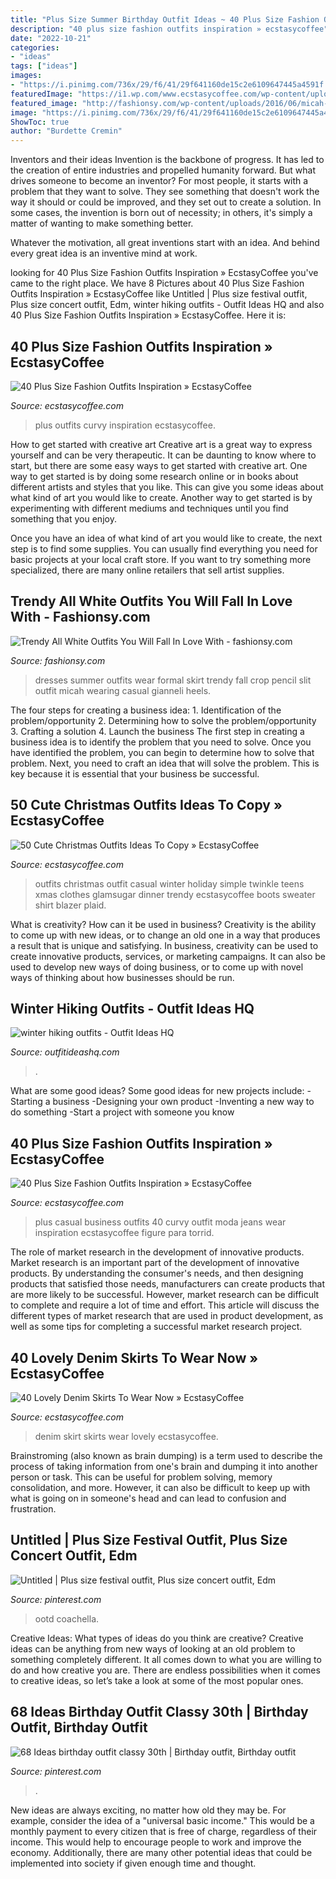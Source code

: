 ```yaml
---
title: "Plus Size Summer Birthday Outfit Ideas ~ 40 Plus Size Fashion Outfits Inspiration » Ecstasycoffee"
description: "40 plus size fashion outfits inspiration » ecstasycoffee"
date: "2022-10-21"
categories:
- "ideas"
tags: ["ideas"]
images:
- "https://i.pinimg.com/736x/29/f6/41/29f641160de15c2e6109647445a4591f.jpg"
featuredImage: "https://i1.wp.com/www.ecstasycoffee.com/wp-content/uploads/2016/10/Cute-Christmas-outfits-5.jpg"
featured_image: "http://fashionsy.com/wp-content/uploads/2016/06/micah-all-white.jpg"
image: "https://i.pinimg.com/736x/29/f6/41/29f641160de15c2e6109647445a4591f.jpg"
ShowToc: true
author: "Burdette Cremin"
---
```



Inventors and their ideas
Invention is the backbone of progress. It has led to the creation of entire industries and propelled humanity forward. But what drives someone to become an inventor?
For most people, it starts with a problem that they want to solve. They see something that doesn't work the way it should or could be improved, and they set out to create a solution. In some cases, the invention is born out of necessity; in others, it's simply a matter of wanting to make something better.

Whatever the motivation, all great inventions start with an idea. And behind every great idea is an inventive mind at work.

	

		
looking for 40 Plus Size Fashion Outfits Inspiration » EcstasyCoffee you've came to the right place. We have 8 Pictures about 40 Plus Size Fashion Outfits Inspiration » EcstasyCoffee like Untitled | Plus size festival outfit, Plus size concert outfit, Edm, winter hiking outfits - Outfit Ideas HQ and also 40 Plus Size Fashion Outfits Inspiration » EcstasyCoffee. Here it is:
		
    
## 40 Plus Size Fashion Outfits Inspiration » EcstasyCoffee

<img loading=lazy src="https://i0.wp.com/www.ecstasycoffee.com/wp-content/uploads/2016/10/Curvy-Women-Fashion-Outfits-43.jpg" onerror="this.onerror=null;this.src='https://tse4.mm.bing.net/th?id=OIP.IaTPIcDggOyA05tXbHw_sQHaLk&amp;pid=15.1';" alt="40 Plus Size Fashion Outfits Inspiration » EcstasyCoffee">

_Source: ecstasycoffee.com_

>plus outfits curvy inspiration ecstasycoffee. 

	

How to get started with creative art
Creative art is a great way to express yourself and can be very therapeutic. It can be daunting to know where to start, but there are some easy ways to get started with creative art.
One way to get started is by doing some research online or in books about different artists and styles that you like. This can give you some ideas about what kind of art you would like to create. Another way to get started is by experimenting with different mediums and techniques until you find something that you enjoy.

Once you have an idea of what kind of art you would like to create, the next step is to find some supplies. You can usually find everything you need for basic projects at your local craft store. If you want to try something more specialized, there are many online retailers that sell artist supplies.

    
## Trendy All White Outfits You Will Fall In Love With - Fashionsy.com

<img loading=lazy src="http://fashionsy.com/wp-content/uploads/2016/06/micah-all-white.jpg" onerror="this.onerror=null;this.src='https://tse2.mm.bing.net/th?id=OIP.RiSF5fy58hoOa-kAMBvAbQHaPE&amp;pid=15.1';" alt="Trendy All White Outfits You Will Fall In Love With - fashionsy.com">

_Source: fashionsy.com_

>dresses summer outfits wear formal skirt trendy fall crop pencil slit outfit micah wearing casual gianneli heels. 

	

The four steps for creating a business idea: 1. Identification of the problem/opportunity 2. Determining how to solve the problem/opportunity 3. Crafting a solution 4. Launch the business
The first step in creating a business idea is to identify the problem that you need to solve. Once you have identified the problem, you can begin to determine how to solve that problem. Next, you need to craft an idea that will solve the problem. This is key because it is essential that your business be successful.

    
## 50 Cute Christmas Outfits Ideas To Copy » EcstasyCoffee

<img loading=lazy src="https://i1.wp.com/www.ecstasycoffee.com/wp-content/uploads/2016/10/Cute-Christmas-outfits-5.jpg" onerror="this.onerror=null;this.src='https://tse4.mm.bing.net/th?id=OIP.5UUlrQWTJHXcDGPUiyKnkAHaLG&amp;pid=15.1';" alt="50 Cute Christmas Outfits Ideas To Copy » EcstasyCoffee">

_Source: ecstasycoffee.com_

>outfits christmas outfit casual winter holiday simple twinkle teens xmas clothes glamsugar dinner trendy ecstasycoffee boots sweater shirt blazer plaid. 

	

What is creativity? How can it be used in business?
Creativity is the ability to come up with new ideas, or to change an old one in a way that produces a result that is unique and satisfying. In business, creativity can be used to create innovative products, services, or marketing campaigns. It can also be used to develop new ways of doing business, or to come up with novel ways of thinking about how businesses should be run.

    
## Winter Hiking Outfits - Outfit Ideas HQ

<img loading=lazy src="https://outfitideashq.com/wp-content/uploads/2016/07/winter-hiking-outfits.jpg" onerror="this.onerror=null;this.src='https://tse3.mm.bing.net/th?id=OIP.reug-v4hAPSF2H7VFL8TJQHaLR&amp;pid=15.1';" alt="winter hiking outfits - Outfit Ideas HQ">

_Source: outfitideashq.com_

>. 

	

What are some good ideas?
Some good ideas for new projects include: 
-Starting a business 
-Designing your own product 
-Inventing a new way to do something 
-Start a project with someone you know

    
## 40 Plus Size Fashion Outfits Inspiration » EcstasyCoffee

<img loading=lazy src="https://i1.wp.com/www.ecstasycoffee.com/wp-content/uploads/2016/10/Curvy-Women-Fashion-Outfits-54.jpg?resize=564%2C761" onerror="this.onerror=null;this.src='https://tse2.mm.bing.net/th?id=OIP.ZM_h5aWuRpCtLJRjjsK92gHaJ_&amp;pid=15.1';" alt="40 Plus Size Fashion Outfits Inspiration » EcstasyCoffee">

_Source: ecstasycoffee.com_

>plus casual business outfits 40 curvy outfit moda jeans wear inspiration ecstasycoffee figure para torrid. 

	

The role of market research in the development of innovative products.
Market research is an important part of the development of innovative products. By understanding the consumer's needs, and then designing products that satisfied those needs, manufacturers can create products that are more likely to be successful. However, market research can be difficult to complete and require a lot of time and effort. This article will discuss the different types of market research that are used in product development, as well as some tips for completing a successful market research project.

    
## 40 Lovely Denim Skirts To Wear Now » EcstasyCoffee

<img loading=lazy src="https://i0.wp.com/www.ecstasycoffee.com/wp-content/uploads/2016/10/Denim-Skirt-Outfit10.jpg" onerror="this.onerror=null;this.src='https://tse4.mm.bing.net/th?id=OIP.xF64QujB3NYDDoqlB6roBwHaNP&amp;pid=15.1';" alt="40 Lovely Denim Skirts To Wear Now » EcstasyCoffee">

_Source: ecstasycoffee.com_

>denim skirt skirts wear lovely ecstasycoffee. 

	

Brainstroming (also known as brain dumping) is a term used to describe the process of taking information from one's brain and dumping it into another person or task. This can be useful for problem solving, memory consolidation, and more. However, it can also be difficult to keep up with what is going on in someone's head and can lead to confusion and frustration.

    
## Untitled | Plus Size Festival Outfit, Plus Size Concert Outfit, Edm

<img loading=lazy src="https://i.pinimg.com/736x/29/f6/41/29f641160de15c2e6109647445a4591f.jpg" onerror="this.onerror=null;this.src='https://tse1.mm.bing.net/th?id=OIP.p_CQx4TeVdeD5kAtz97z1QHaK0&amp;pid=15.1';" alt="Untitled | Plus size festival outfit, Plus size concert outfit, Edm">

_Source: pinterest.com_

>ootd coachella. 

	

Creative Ideas: What types of ideas do you think are creative?
Creative ideas can be anything from new ways of looking at an old problem to something completely different. It all comes down to what you are willing to do and how creative you are. There are endless possibilities when it comes to creative ideas, so let’s take a look at some of the most popular ones.

    
## 68 Ideas Birthday Outfit Classy 30th | Birthday Outfit, Birthday Outfit

<img loading=lazy src="https://i.pinimg.com/736x/24/73/3b/24733b1ef03832be98252dd7272d0072.jpg" onerror="this.onerror=null;this.src='https://tse1.mm.bing.net/th?id=OIP.RPDORaXTSvr9KIyaRE8EAQAAAA&amp;pid=15.1';" alt="68 Ideas birthday outfit classy 30th | Birthday outfit, Birthday outfit">

_Source: pinterest.com_

>. 

	

New ideas are always exciting, no matter how old they may be. For example, consider the idea of a "universal basic income." This would be a monthly payment to every citizen that is free of charge, regardless of their income. This would help to encourage people to work and improve the economy. Additionally, there are many other potential ideas that could be implemented into society if given enough time and thought.

